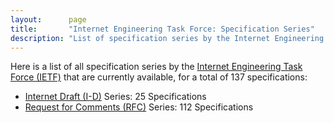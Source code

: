 ```yaml
---
layout:      page
title:       "Internet Engineering Task Force: Specification Series"
description: "List of specification series by the Internet Engineering Task Force (IETF/)"
---
```


Here is a list of all specification series by the [Internet Engineering Task Force (IETF)](http://www.ietf.org/) that are currently available, for a total of 137 specifications:

  * [Internet Draft (I-D)](I-D/) Series: 25 Specifications
  * [Request for Comments (RFC)](RFC/) Series: 112 Specifications
